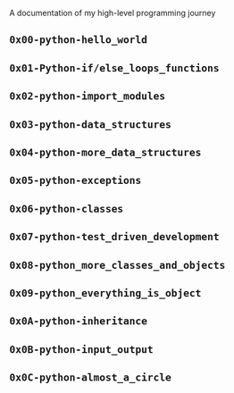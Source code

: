 A documentation of my high-level programming journey

## `0x00-python-hello_world`
## `0x01-Python-if/else_loops_functions`
## `0x02-python-import_modules`
## `0x03-python-data_structures`
## `0x04-python-more_data_structures`
## `0x05-python-exceptions`
## `0x06-python-classes`
## `0x07-python-test_driven_development`
## `0x08-python_more_classes_and_objects`
## `0x09-python_everything_is_object`
## `0x0A-python-inheritance`
## `0x0B-python-input_output`
## `0x0C-python-almost_a_circle`
